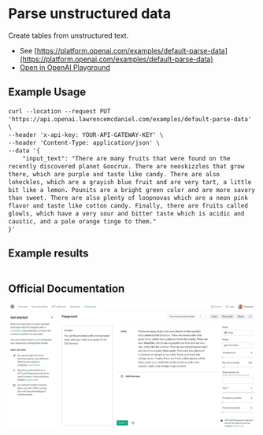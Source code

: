 # Parse unstructured data

Create tables from unstructured text.

- See [https://platform.openai.com/examples/default-parse-data](https://platform.openai.com/examples/default-parse-data)
- [Open in OpenAI Playground](https://platform.openai.com/playground/p/default-parse-data)

## Example Usage

```console
curl --location --request PUT 'https://api.openai.lawrencemcdaniel.com/examples/default-parse-data' \
--header 'x-api-key: YOUR-API-GATEWAY-KEY' \
--header 'Content-Type: application/json' \
--data '{
    "input_text": "There are many fruits that were found on the recently discovered planet Goocrux. There are neoskizzles that grow there, which are purple and taste like candy. There are also loheckles, which are a grayish blue fruit and are very tart, a little bit like a lemon. Pounits are a bright green color and are more savory than sweet. There are also plenty of loopnovas which are a neon pink flavor and taste like cotton candy. Finally, there are fruits called glowls, which have a very sour and bitter taste which is acidic and caustic, and a pale orange tinge to them."
}'
```

## Example results

```json

```

## Official Documentation

![OpenAI Playground](https://raw.githubusercontent.com/FullStackWithLawrence/aws-openai/main/doc/examples/example-03-parse-data.png "OpenAI Playground")
